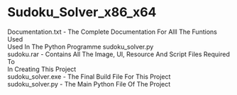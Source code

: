 # Sudoku_Solver_x86_x64
Documentation.txt - The Complete Documentation For Alll The Funtions Used<br>
                    Used In The Python Programme sudoku_solver.py<br>
sudoku.rar - Contains All The Image, UI, Resource And Script Files Required To<br>
             In Creating This Project<br>
sudoku_solver.exe - The Final Build File For This Project<br>
sudoku_solver.py - The Main Python File Of The Project<br>

